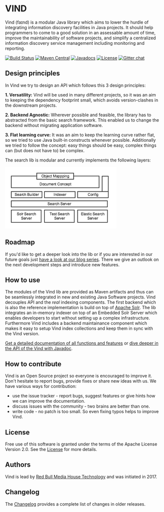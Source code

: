 # VIND

Vind (faɪnd) is a modular Java library which aims to lower the hurdle of integrating information discovery facilities in Java projects.
It should help programmers to come to a good solution in an assessable amount of time, improve the 
maintainability of software projects, and simplify a centralized information discovery service management including monitoring and reporting.

[![Build Status](https://travis-ci.org/RBMHTechnology/vind.svg?branch=master)](https://travis-ci.org/RBMHTechnology/vind)
[![Maven Central](https://maven-badges.herokuapp.com/maven-central/com.rbmhtechnology.vind/vind/badge.png)](https://maven-badges.herokuapp.com/maven-central/com.rbmhtechnology.vind/vind)
[![Javadocs](https://www.javadoc.io/badge/com.rbmhtechnology.vind/vind.svg)](https://www.javadoc.io/doc/com.rbmhtechnology.vind/vind)
[![License](http://img.shields.io/:license-apache-blue.svg)](http://www.apache.org/licenses/LICENSE-2.0.html)
[![Gitter chat](https://badges.gitter.im/gitterHQ/gitter.png)](https://gitter.im/RBMHTechnology/vind)

## Design principles

In Vind we try to design an API which follows this 3 design principles:

**1. Versatility:** Vind will be used in many different projects, so it was an aim to keeping the dependency footprint small, 
which avoids version-clashes in the downstream projects.

**2. Backend Agnostic:** Wherever possible and feasible, the library has to abstracted from the basic search framework. This enabled us to change the
backend without migrating application software.

**3. Flat learning curve:** It was an aim to keep the learning curve rather flat, so we tried to use Java built-in constructs whenever possible. Additionally
we tried to follow the concept: easy things should be easy, complex things can (but does not have to) be complex.

The search lib is modular and currently implements the following layers:

![Search Lib Architecture](./docs/images/layer_cake.png)

## Roadmap

If you'd like to get a deeper look into the lib or if you are interested in our future goals just [have a look at 
our blog series](https://rbmhtechnology.github.io/vind/blog/).
There we give an outlook on the next development steps and introduce new features.

## How to use

The modules of the Vind lib are provided as Maven artifacts and thus can be seamlessly integrated in new and existing Java Software
projects. Vind decouples API and the *real* indexing components. The first backend which is also the reference implementation is build
on top of [Apache Solr](http://lucene.apache.org/solr/). The lib integrates an in-memory indexer on top of an Embedded Solr Server 
which enables developers to start without setting up a complex infrastructure. Furthermore Vind includes a backend maintainance component
which makes it easy to setup Vind index collections and keep them in sync with the Vind version.

[Get a detailed documentation of all functions and features](https://rbmhtechnology.github.io/vind/) 
or [dive deeper in the API of the Vind with Javadoc](https://www.javadoc.io/doc/com.rbmhtechnology.vind/vind). 

## How to contribute

Vind is an Open Source project so everyone is encouraged to improve it. Don't hesitate to report bugs, provide fixes or
share new ideas with us. We have various ways for contribution:

* use the issue tracker - report bugs, suggest features or give hints how we can improve the documentation.
* discuss issues with the community - two brains are better than one.
* write code - no patch is too small. So even fixing typos helps to improve Vind.

## License
Free use of this software is granted under the terms of the Apache License Version 2.0.
See the [License](LICENSE) for more details.

## Authors
Vind is lead by [Red Bull Media House Technology](https://github.com/RBMHTechnology) and was initiated in 2017.

## Changelog
The [Changelog](https://rbmhtechnology.github.io/vind/changelog) provides a complete list of changes in older releases.
